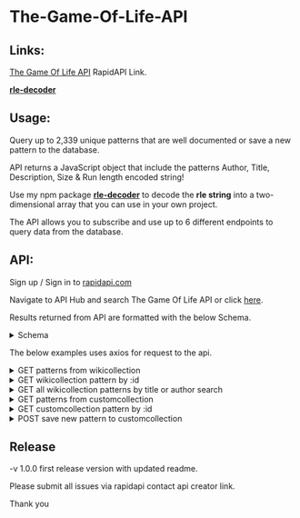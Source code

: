 # The-Game-Of-Life-API

## Links:

<a href="">The Game Of Life API</a> RapidAPI Link.

<a href="https://github.com/timjacksonm/rle-decoder">**rle-decoder**</a>

## Usage:

Query up to 2,339 unique patterns that are well documented or save a new pattern to the database.

API returns a JavaScript object that include the patterns Author, Title, Description, Size & Run length encoded string!

Use my npm package <a href="https://github.com/timjacksonm/rle-decoder">**rle-decoder**</a> to decode the **rle string** into a two-dimensional array that you can use in your own project.

The API allows you to subscribe and use up to 6 different endpoints to query data from the database.

## API:

Sign up / Sign in to <a href="https://rapidapi.com/">rapidapi.com</a>

Navigate to API Hub and search The Game Of Life API or click <a href="">here</a>.

Results returned from API are formatted with the below Schema.

<details>
  <summary>Schema</summary>
  
  ```javascript
  {
	"type": "array",
	"items": {
		"type": "object",
		"properties": {
			"_id": {
				"type": "string"
			},
			"author": {
				"type": "string"
			},
			"title": {
				"type": "string"
			},
			"description": {
				"type": "array"
			},
			"size": {
				"type": "object",
				"properties": {
					"x": {
						"type": "integer"
					},
					"y": {
						"type": "integer"
					}
				}
			},
			"rleString": {
				"type": "string"
			},
			"date": {
				"type": "string"
			}
		}
	}
}
```
  
</details>

The below examples uses axios for request to the api.

<details>
  <summary>GET patterns from wikicollection</summary>

Results are sorted by size small -> large
  
If parameters are omitted API will return 10 results by default.
  
Optional parameters **count** and **select** can be added to change query results.

{ count: Number } - if included returns the Number of results you want returned. from 1 to a max range of 2,339 patterns.

{ select: JSON String } - if included returns only the fields listed within the Array of Strings in JSON format. I.E. { select: '["author", "rleString"]' }
fields you can include are _id, author, title, description, size, rleString, date

**Example Request**
  
```javascript
var axios = require("axios").default;

var options = {
  method: 'GET',
  url: 'https://the-game-of-life.p.rapidapi.com/wikicollection/patterns/',
  params: {
    select: '["author","title","description","size","rleString","date"]',
    count: '1'
  },
  headers: {
    'x-rapidapi-host': 'the-game-of-life.p.rapidapi.com',
    'x-rapidapi-key': 'Your API-Key Here'
  }
};

axios.request(options).then(function (response) {
	console.log(response.data);
}).catch(function (error) {
	console.error(error);
});
```
  
**Example Response**

  ```javascript
{
    "size": {
        "x": 11,
        "y": 11
    },
    "_id": "61de589cbec647f794843b51",
    "author": "",
    "title": "Scrubber with blocks",
    "description": [],
    "rleString": "4b2o$4b2o2$4b3o$3bo3bob2o$2obo3bob2o$2obo3bo$4b3o2$5b2o$5b2o!",
    "date": "2022-01-12T04:27:08.057Z"
}
```
  
  
</details>

<details>
  <summary>GET wikicollection pattern by :id</summary>

If parameters are omitted API will return result with all fields by default.

Optional parameter **select** can be added to change query results.

{ select: JSON String } - if included returns only the fields listed within the Array of Strings in JSON format. I.E. { select: '["author", "rleString"]' }
fields you can include are _id, author, title, description, size, rleString, date

**Example Request**
  
```javascript
var axios = require("axios").default;

var options = {
  method: 'GET',
  url: 'https://the-game-of-life.p.rapidapi.com/wikicollection/patterns/61de589bbec647f7948435ef',
  params: {select: '["author","title","description","size","rleString","date"]'},
  headers: {
    'x-rapidapi-host': 'the-game-of-life.p.rapidapi.com',
    'x-rapidapi-key': 'Your API-Key Here'
  }
};

axios.request(options).then(function (response) {
	console.log(response.data);
}).catch(function (error) {
	console.error(error);
});
```
  
**Example Response**

  ```javascript
{
    "size": {
        "x": 12,
        "y": 5
    },
    "_id": "61de589bbec647f7948435ef",
    "author": "Dean Hickerson",
    "title": "Blom",
    "description": [
        "A methuselah with lifespan 23314 found in July 2002.",
        "www.conwaylife.com/wiki/index.php?title=Blom"
    ],
    "rleString": "o10bo$b4o6bo$2b2o7bo$10bob$8bobo!",
    "date": "2022-01-12T04:27:07.819Z"
}
```

</details>

<details>
  <summary>GET all wikicollection patterns by title or author search</summary>

Required parameters: path which is the directory to filter. Can be title or author.
  
Required query: value which is the search query.

If parameters are omitted API will return 10 results by default.
  
Optional parameters **count** and **select** can be added to change query results.

{ count: Number } - if included returns the Number of results you want returned. from 1 to a max range of 2,339 patterns.

{ select: JSON String } - if included returns only the fields listed within the Array of Strings in JSON format. I.E. { select: '["author", "rleString"]' }
fields you can include are _id, author, title, description, size, rleString, date

**Example Request**
  
```javascript
var axios = require("axios").default;

var options = {
  method: 'GET',
  url: 'https://the-game-of-life.p.rapidapi.com/wikicollection/search/title',
  params: {
    value: 'cloverleaf',
    select: '["author","title","description","size","rleString","date"]',
    count: '1'
  },
  headers: {
    'x-rapidapi-host': 'the-game-of-life.p.rapidapi.com',
    'x-rapidapi-key': 'Your API-Key Here'
  }
};

axios.request(options).then(function (response) {
	console.log(response.data);
}).catch(function (error) {
	console.error(error);
});
```
  
**Example Response**

  ```javascript
[
    {
        "_id": "61de589bbec647f7948436e8",
        "author": "Adam P. Goucher",
        "title": "Cloverleaf interchange",
        "description": [
            "https://conwaylife.com/wiki/Cloverleaf_interchange",
            "https://conwaylife.com/patterns/cloverleafinterchange.rle"
        ],
        "size": {
            "x": 13,
            "y": 13
        },
        "rleString": "4bo3bo$3bobobobo$3bobobobo$b2o2bobo2b2o$o4bobo4bo$b4o3b4o2$b4o3b4o$o4bobo4bo$b2o2bobo2b2o$3bobobobo$3bobobobo$4bo3bo!",
        "date": "2022-01-12T04:27:07.876Z"
    }
]
```
  
</details>

<details>
  <summary>GET patterns from customcollection</summary>

**Custom Collection contains patterns saved from my Game Of Life Application. May be few results.**  
  
Results are sorted by size small -> large
  
If parameters are omitted API will return 10 results by default.
  
Optional parameters **count** and **select** can be added to change query results.

{ count: Number } - if included returns the Number of results you want returned. from 1 to a max range of 2,339 patterns.

{ select: JSON String } - if included returns only the fields listed within the Array of Strings in JSON format. I.E. { select: '["author", "rleString"]' }
fields you can include are _id, author, title, description, size, rleString, date

**Example Request**
  
```javascript
var axios = require("axios").default;

var options = {
  method: 'GET',
  url: 'https://the-game-of-life.p.rapidapi.com/customcollection/patterns/',
  params: {
    select: '["author","title","description","size","rleString","date"]',
    count: '1'
  },
  headers: {
    'x-rapidapi-host': 'the-game-of-life.p.rapidapi.com',
    'x-rapidapi-key': 'Your API-Key Here'
  }
};

axios.request(options).then(function (response) {
	console.log(response.data);
}).catch(function (error) {
	console.error(error);
});

```
  
**Example Response**

  ```javascript
[
    {
        "_id": "61e3651ab423cd99aee24876",
        "author": "Tim",
        "title": "epic pattern",
        "description": [
            "flys across the room in a crazy pattern you would not believe!"
        ],
        "size": {
            "x": 3,
            "y": 3
        },
        "rleString": "bo$2bo$3o!",
        "date": "2022-01-16T00:21:46.698Z"
    }
]
```
</details>

<details>
  <summary>GET customcollection pattern by :id</summary>
  
**Custom Collection contains patterns saved from my Game Of Life Application. May be few results.**  

If parameters are omitted API will return result with all fields by default.

Optional parameter **select** can be added to change query results.

{ select: JSON String } - if included returns only the fields listed within the Array of Strings in JSON format. I.E. { select: '["author", "rleString"]' }
fields you can include are _id, author, title, description, size, rleString, date

**Example Request**
  
```javascript
var axios = require("axios").default;

var options = {
  method: 'GET',
  url: 'https://the-game-of-life.p.rapidapi.com/customcollection/patterns/61e3651ab423cd99aee24876',
  params: {select: '["author","title","description","size","rleString","date"]'},
  headers: {
    'x-rapidapi-host': 'the-game-of-life.p.rapidapi.com',
    'x-rapidapi-key': 'Your API-Key Here'
  }
};

axios.request(options).then(function (response) {
	console.log(response.data);
}).catch(function (error) {
	console.error(error);
});

```
  
**Example Response**

```javascript
  {
    "size": {
        "x": 3,
        "y": 3
    },
    "_id": "61e3651ab423cd99aee24876",
    "author": "Tim",
    "title": "epic pattern",
    "description": [
        "flys across the room in a crazy pattern you would not believe!"
    ],
    "rleString": "bo$2bo$3o!",
    "date": "2022-01-16T00:21:46.698Z"
}

```
  
</details>

</details>

<details>
  <summary>POST save new pattern to customcollection</summary>



**Example Request**
  
```javascript
var axios = require("axios").default;

var options = {
  method: 'POST',
  url: 'https://the-game-of-life.p.rapidapi.com/customcollection/patterns/',
  headers: {
    'content-type': 'application/json',
    'x-rapidapi-host': 'the-game-of-life.p.rapidapi.com',
    'x-rapidapi-key': 'Your API-Key Here'
  },
  data: {
    author: 'Test',
    title: 'glider',
    description: ['default glider'],
    size: {x: 3, y: 3},
    rleString: 'bob$2bo$3o!'
  }
};

axios.request(options).then(function (response) {
	console.log(response.data);
}).catch(function (error) {
	console.error(error);
});
```
  
**Example Successful Response Code 201**

```javascript
{
    "author": "Test",
    "title": "glider",
    "description": [
        "default glider"
    ],
    "size": {
        "x": 3,
        "y": 3
    },
    "rleString": "bo$2bo$3o!",
    "_id": "61e5057e79afeb37385511bb",
    "date": "2022-01-17T05:58:22.888Z",
    "__v": 0
}
```
  
**Example Bad Request Response Code 400**

```javascript
{
    "message": {
        "errors": [
            {
                "value": "assdf",
                "msg": "Title already in use",
                "param": "title",
                "location": "body"
            }
        ]
    }
}
```
  
</details>

## Release

-v 1.0.0 first release version with updated readme.

Please submit all issues via rapidapi contact api creator link.

Thank you
